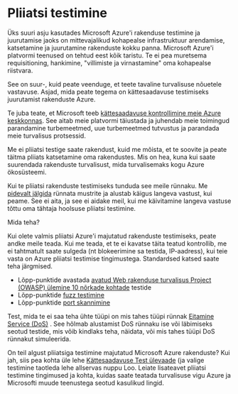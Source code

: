 <properties
   pageTitle="Pliiatsi testimine | Microsoft Azure'i"
   description="Artikkel annab ülevaate kättesaadavuse, testimine (pentest) protsessi ja kuidas teha pentest oma rakenduste töötab Azure'i infrastruktuuri eest."
   services="security"
   documentationCenter="na"
   authors="YuriDio"
   manager="swadhwa"
   editor="TomSh"/>

<tags
   ms.service="security"
   ms.devlang="na"
   ms.topic="article"
   ms.tgt_pltfrm="na"
   ms.workload="na"
   ms.date="10/25/2016"
   ms.author="yurid"/>

# <a name="pen-testing"></a>Pliiatsi testimine

Üks suuri asju kasutades Microsoft Azure'i rakenduse testimine ja juurutamise jaoks on mittevajalikud kohapealse infrastruktuur arendamise, katsetamine ja juurutamine rakenduste kokku panna. Microsoft Azure'i platvormi teenused on tehtud eest kõik taristu. Te ei pea muretsema requisitioning, hankimine, "villimiste ja virnastamine" oma kohapealse riistvara.

See on suur-, kuid peate veenduge, et teete tavaline turvalisuse nõuetele vastavuse. Asjad, mida peate tegema on kättesaadavuse testimiseks juurutamist rakenduste Azure.

Te juba teate, et Microsoft teeb [kättesaadavuse kontrollimine meie Azure keskkonnas](https://gallery.technet.microsoft.com/Cloud-Red-Teaming-b837392e). See aitab meie platvormi täiustada ja juhendab meie toimingud parandamine turbemeetmed, uue turbemeetmed tutvustus ja parandada meie turvalisus protsessid.

Me ei pliiatsi testige saate rakendust, kuid me mõista, et te soovite ja peate täitma pliiats katsetamine oma rakendustes. Mis on hea, kuna kui saate suurendada rakenduste turvalisust, mida turvalisemaks kogu Azure ökosüsteemi.

Kui te pliiatsi rakenduste testimiseks tunduda see meile rünnaku. Me [pidevalt jälgida](http://blogs.msdn.com/b/azuresecurity/archive/2015/07/05/best-practices-to-protect-your-azure-deployment-against-cloud-drive-by-attacks.aspx) rünnata mustrite ja alustab käigus langeva vastust, kui peame. See ei aita, ja see ei aidake meil, kui me käivitamine langeva vastuse tõttu oma tähtaja hoolsuse pliiatsi testimine.

Mida teha?

Kui olete valmis pliiatsi Azure'i majutatud rakenduste testimiseks, peate andke meile teada. Kui me teada, et te ei kavatse täita teatud kontrollib, me ei tahtmatult saate sulgeda (nt blokeerimine sa testida, IP-aadress), kui teie vasta on Azure pliiatsi testimise tingimustega.
Standardsed katsed saate teha järgmised.

- Lõpp-punktide avastada [avatud Web rakenduse turvalisus Project (OWASP) ülemine 10 nõrkade kohtade](https://www.owasp.org/index.php/Category:OWASP_Top_Ten_Project) testide
- Lõpp-punktide [fuzz testimine](https://blogs.microsoft.com/cybertrust/2007/09/20/fuzz-testing-at-microsoft-and-the-triage-process/)
- Lõpp-punktide [port skannimine](https://en.wikipedia.org/wiki/Port_scanner)

Test, mida te ei saa teha ühte tüüpi on mis tahes tüüpi rünnak [Eitamine Service (DoS)](https://en.wikipedia.org/wiki/Denial-of-service_attack) . See hõlmab alustamist DoS rünnaku ise või läbimiseks seotud testide, mis võib kindlaks teha, näidata, või mis tahes tüüpi DoS rünnakut simuleerida.

On teil algust pliiatsiga testimine majutatud Microsoft Azure rakenduste? Kui jah, siis pea kohta üle lehe [Kättesaadavuse Test ülevaade](https://security-forms.azure.com/penetration-testing/terms) (ja valige testimine taotleda lehe allservas nuppu Loo. Leiate lisateavet pliiatsi testimine tingimused ja kohta, kuidas saate teatada turvalisuse vigu Azure ja Microsofti muude teenustega seotud kasulikud lingid.
